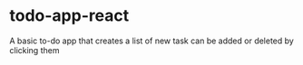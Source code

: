 # todo-app-react
A basic to-do app that creates a list of new task can be added or deleted by clicking them
